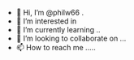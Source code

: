 - 👋 Hi, I’m @philw66 .
- 👀 I’m interested in 
- 🌱 I’m currently learning ..
- 💞️ I’m looking to collaborate on ...
- 📫 How to reach me .....

<!---
philw66/philw66 is a ✨ special ✨ repository because its `README.md` (this file) appears on your GitHub profile.
You can click the Preview link to take a look at your changes.
--->
